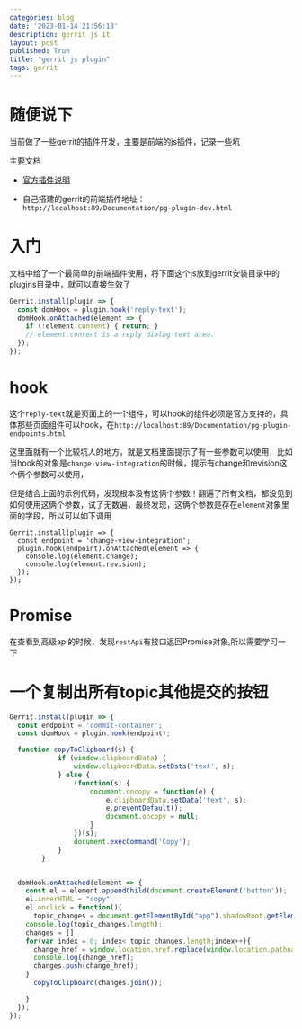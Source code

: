 ```yaml
---
categories: blog
date: '2023-01-14 21:56:18'
description: gerrit js it
layout: post
published: True
title: "gerrit js plugin"
tags: gerrit
---
```


# 随便说下

当前做了一些gerrit的插件开发，主要是前端的js插件，记录一些坑

主要文档

- [官方插件说明](https://www.gerritcodereview.com/plugins.html)

- 自己搭建的gerrit的前端插件地址： `http://localhost:89/Documentation/pg-plugin-dev.html`

# 入门

文档中给了一个最简单的前端插件使用，将下面这个js放到gerrit安装目录中的plugins目录中，就可以直接生效了

```javascript
Gerrit.install(plugin => {
  const domHook = plugin.hook('reply-text');
  domHook.onAttached(element => {
    if (!element.content) { return; }
    // element.content is a reply dialog text area.
  });
});

```

# hook

这个`reply-text`就是页面上的一个组件，可以hook的组件必须是官方支持的，具体那些页面组件可以hook，在`http://localhost:89/Documentation/pg-plugin-endpoints.html`

这里面就有一个比较坑人的地方，就是文档里面提示了有一些参数可以使用，比如当hook的对象是`change-view-integration`的时候，提示有change和revision这个俩个参数可以使用，

但是结合上面的示例代码，发现根本没有这俩个参数！翻遍了所有文档，都没见到如何使用这俩个参数，试了无数遍，最终发现，这俩个参数是存在`element`对象里面的字段，所以可以如下调用

```
Gerrit.install(plugin => {
  const endpoint = 'change-view-integration';
  plugin.hook(endpoint).onAttached(element => {
    console.log(element.change);
    console.log(element.revision);
  });
});
```

# Promise

在查看到高级api的时候，发现`restApi`有接口返回Promise对象,所以需要学习一下

# 一个复制出所有topic其他提交的按钮

```javascript
Gerrit.install(plugin => {
  const endpoint = 'commit-container';
  const domHook = plugin.hook(endpoint);

  function copyToClipboard(s) {
            if (window.clipboardData) {
                window.clipboardData.setData('text', s);
            } else {
                (function(s) {
                    document.oncopy = function(e) {
                        e.clipboardData.setData('text', s);
                        e.preventDefault();
                        document.oncopy = null;
                    }
                })(s);
                document.execCommand('Copy');
            }
        }


  domHook.onAttached(element => {
    const el = element.appendChild(document.createElement('button'));
    el.innerHTML = "copy"
    el.onclick = function(){
      topic_changes = document.getElementById("app").shadowRoot.getElementById("app-element").shadowRoot.querySelector("main gr-change-view").shadowRoot.getElementById("relatedChanges").shadowRoot.querySelector("gr-endpoint-decorator").querySelector("#sameTopic > gr-related-collapse").getElementsByTagName("gr-related-change")
    console.log(topic_changes.length);
    changes = []
    for(var index = 0; index< topic_changes.length;index++){
      change_href = window.location.href.replace(window.location.pathname,"") + topic_changes[index].shadowRoot.querySelector("a").getAttribute("href");
      console.log(change_href);
      changes.push(change_href);
    }
      copyToClipboard(changes.join());

    }
  });
});
```

